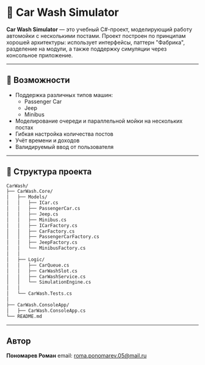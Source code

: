 # 🚗 Car Wash Simulator

**Car Wash Simulator** — это учебный C#-проект, моделирующий работу автомойки с несколькими постами. Проект построен по принципам хорошей архитектуры: использует интерфейсы, паттерн "Фабрика", разделение на модули, а также поддержку симуляции через консольное приложение.

---

## 🔧 Возможности

- Поддержка различных типов машин:
  - Passenger Car
  - Jeep
  - Minibus
- Моделирование очереди и параллельной мойки на нескольких постах
- Гибкая настройка количества постов
- Учёт времени и доходов
- Валидируемый ввод от пользователя

---

## 📂 Структура проекта

```bash
CarWash/
├── CarWash.Core/
│   ├── Models/
│   │   ├── ICar.cs
│   │   ├── PassengerCar.cs
│   │   ├── Jeep.cs
│   │   ├── Minibus.cs
│	│	├── ICarFactory.cs
│	│	├── CarFactory.cs
│	│	├── PassengerCarFactory.cs
│   │   ├── JeepFactory.cs
│   │   └── MinibusFactory.cs
│   │   
│   ├── Logic/
│   │   ├── CarQueue.cs
│   │   ├── CarWashSlot.cs
│   │   ├── CarWashService.cs
│	│	└── SimulationEngine.cs
│   │
│   └── CarWash.Tests.cs
│
├── CarWash.ConsoleApp/
│   ├── CarWash.ConsoleApp.cs
└── README.md
```
---

## Автор

**Пономарев Роман**
email: roma.ponomarev.05@mail.ru


